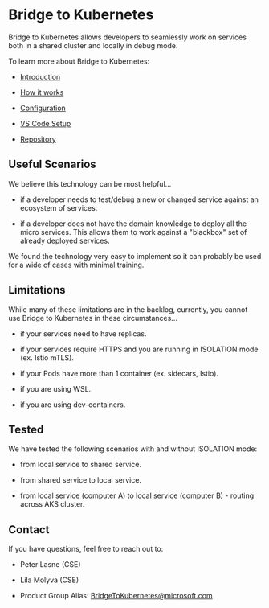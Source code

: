 
# Bridge to Kubernetes

Bridge to Kubernetes allows developers to seamlessly work on services both in a shared cluster and locally in debug mode.

To learn more about Bridge to Kubernetes:

- [Introduction](https://code.visualstudio.com/docs/containers/bridge-to-kubernetes)

- [How it works](https://docs.microsoft.com/en-us/visualstudio/containers/overview-bridge-to-kubernetes)

- [Configuration](https://docs.microsoft.com/en-us/visualstudio/containers/configure-bridge-to-kubernetes)

- [VS Code Setup](https://docs.microsoft.com/en-us/visualstudio/containers/bridge-to-kubernetes?view=vs-2019)

- [Repository](https://github.com/Microsoft/mindaro)

## Useful Scenarios

We believe this technology can be most helpful...

- if a developer needs to test/debug a new or changed service against an ecosystem of services.

- if a developer does not have the domain knowledge to deploy all the micro services. This allows them to work against a "blackbox" set of already deployed services.

We found the technology very easy to implement so it can probably be used for a wide of cases with minimal training.

## Limitations

While many of these limitations are in the backlog, currently, you cannot use Bridge to Kubernetes in these circumstances...

- if your services need to have replicas.

- if your services require HTTPS and you are running in ISOLATION mode (ex. Istio mTLS).

- if your Pods have more than 1 container (ex. sidecars, Istio).

- if you are using WSL.

- if you are using dev-containers.

## Tested

We have tested the following scenarios with and without ISOLATION mode:

- from local service to shared service.

- from shared service to local service.

- from local service (computer A) to local service (computer B) - routing across AKS cluster.

## Contact

If you have questions, feel free to reach out to:

- Peter Lasne (CSE)

- Lila Molyva (CSE)

- Product Group Alias: BridgeToKubernetes@microsoft.com
